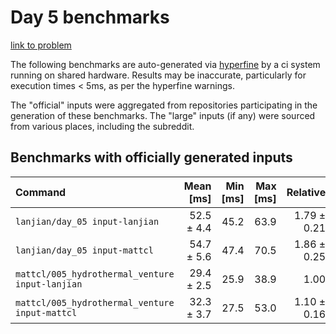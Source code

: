 # Day 5 benchmarks

[link to problem](http://adventofcode.com/2021/day/5)

The following benchmarks are auto-generated via [hyperfine](https://github.com/sharkdp/hyperfine) by a ci system running on shared hardware. Results may be inaccurate, particularly for execution times < 5ms, as per the hyperfine warnings.

The "official" inputs were aggregated from repositories participating in the generation of these benchmarks. The "large" inputs (if any) were sourced from various places, including the subreddit.

## Benchmarks with officially generated inputs
| Command | Mean [ms] | Min [ms] | Max [ms] | Relative |
|:---|---:|---:|---:|---:|
| `lanjian/day_05 input-lanjian` | 52.5 ± 4.4 | 45.2 | 63.9 | 1.79 ± 0.21 |
| `lanjian/day_05 input-mattcl` | 54.7 ± 5.6 | 47.4 | 70.5 | 1.86 ± 0.25 |
| `mattcl/005_hydrothermal_venture input-lanjian` | 29.4 ± 2.5 | 25.9 | 38.9 | 1.00 |
| `mattcl/005_hydrothermal_venture input-mattcl` | 32.3 ± 3.7 | 27.5 | 53.0 | 1.10 ± 0.16 |

